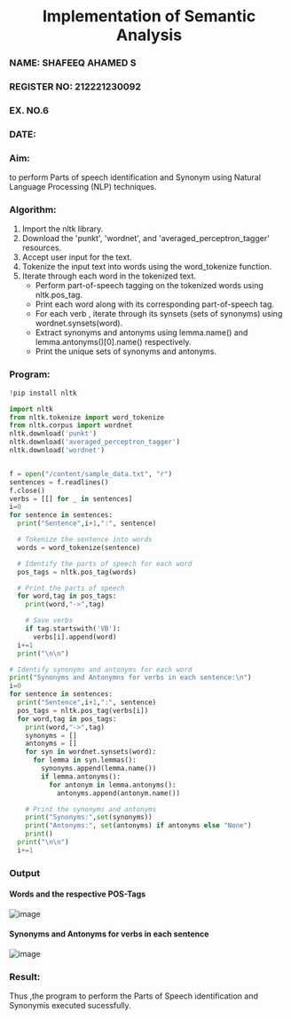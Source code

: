 <H1 ALIGN =CENTER>Implementation of Semantic Analysis</H1>
<H3>NAME: SHAFEEQ AHAMED S</H3>
<H3>REGISTER NO: 212221230092</H3>
<H3>EX. NO.6</H3>
<H3>DATE:</H3>
<H3>Aim:  </H3>  to perform Parts of speech identification and Synonym using Natural Language Processing (NLP) techniques.
<h3>Algorithm:</h3>

1. Import the nltk library.
2. Download the 'punkt', 'wordnet', and 'averaged_perceptron_tagger' resources.
3. Accept user input for the text.
4. Tokenize the input text into words using the word_tokenize function.
5. Iterate through each word in the tokenized text.
   - Perform part-of-speech tagging on the tokenized words using nltk.pos_tag.<br>
   - Print each word along with its corresponding part-of-speech tag.<br>
   - For each verb , iterate through its synsets (sets of synonyms) using wordnet.synsets(word).<br>
   - Extract synonyms and antonyms using lemma.name() and lemma.antonyms()[0].name() respectively.<br>
   - Print the unique sets of synonyms and antonyms.

<H3>Program:</H3>

```py
!pip install nltk

import nltk
from nltk.tokenize import word_tokenize
from nltk.corpus import wordnet
nltk.download('punkt')
nltk.download('averaged_perceptron_tagger')
nltk.download('wordnet')


f = open("/content/sample_data.txt", "r")
sentences = f.readlines()
f.close()
verbs = [[] for _ in sentences]
i=0
for sentence in sentences:
  print("Sentence",i+1,":", sentence)

  # Tokenize the sentence into words
  words = word_tokenize(sentence)

  # Identify the parts of speech for each word
  pos_tags = nltk.pos_tag(words)

  # Print the parts of speech
  for word,tag in pos_tags:
    print(word,"->",tag)

    # Save verbs
    if tag.startswith('VB'):
      verbs[i].append(word)
  i+=1
  print("\n\n") 

# Identify synonyms and antonyms for each word
print("Synonyms and Antonymns for verbs in each sentence:\n")
i=0
for sentence in sentences:
  print("Sentence",i+1,":", sentence)
  pos_tags = nltk.pos_tag(verbs[i])
  for word,tag in pos_tags:
    print(word,"->",tag)
    synonyms = []
    antonyms = []
    for syn in wordnet.synsets(word):
      for lemma in syn.lemmas():
        synonyms.append(lemma.name())
        if lemma.antonyms():
          for antonym in lemma.antonyms():
            antonyms.append(antonym.name())

    # Print the synonyms and antonyms
    print("Synonyms:",set(synonyms))
    print("Antonyms:", set(antonyms) if antonyms else "None")
    print()
  print("\n\n")
  i+=1
```

<H3>Output</H3>
<h4>Words and the respective POS-Tags </h4>

![image](https://github.com/user-attachments/assets/b212785d-5349-4b15-95fb-a27a454c4a40)

<h4>Synonyms and Antonyms for verbs in each sentence</h4>

![image](https://github.com/user-attachments/assets/141b7560-0440-46db-9330-152d09029e2d)

<H3>Result:</H3>
Thus ,the program to perform the Parts of Speech identification and Synonymis executed sucessfully.
